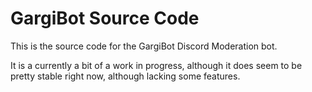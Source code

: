 # GargiBot Source Code

This is the source code for the GargiBot Discord Moderation bot. 

It is a currently a bit of a work in progress, although it does seem to be pretty stable right now, although lacking some features.

